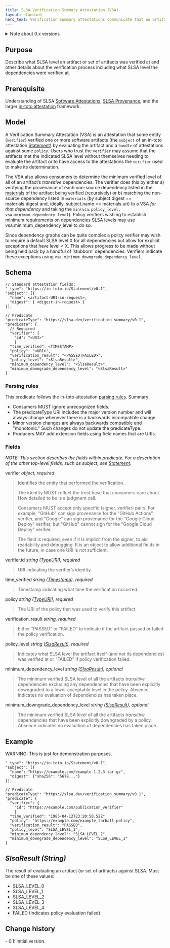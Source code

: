 ```yaml
---
title: SLSA Verification Summary Attestation (VSA)
layout: standard
hero_text: Verification summary attestations communicate that an artifact has been verified at a specific SLSA level and details about that verification.
---
```

<details class="mt-12">
<summary>Note about 0.x versions</summary>

We expect regular iteration on 0.x versions until 1.0. During 0.x, we lean
towards smaller, faster releases in order to get earlier feedback on the design.
After 1.0, we will limit the frequency of breaking changes.

To make this manageable, we recommend that:

-   Generators choose the latest 0.x version at the time of implementation and
    then stick with that until 1.0 unless there is reason to upgrade before then.
-   Consumers accept all known versions and convert internally between them.

</details>

<div class="mt-16 mb-4">

## Purpose

</div>

Describe what SLSA level an artifact or set of artifacts was verified at
and other details about the verification process including what SLSA level
the dependencies were verified at.

<div class="mt-16 mb-4">

## Prerequisite

</div>

Understanding of SLSA [Software
Attestations](https://github.com/slsa-framework/slsa/blob/main/controls/attestations.md),
[SLSA Provenance](https://slsa.dev/provenance), and the larger
[in-toto attestation] framework.

<div class="mt-16 mb-4">

## Model

</div>

A Verification Summary Attestation (VSA) is an attestation that some entity
(`verifier`) verified one or more software artifacts (the `subject` of an
in-toto attestation [Statement]) by evaluating the artifact and a `bundle`
of attestations against some `policy`.  Users who trust the `verifier` may
assume that the artifacts met the indicated SLSA level without themselves
needing to evaluate the artifact or to have access to the attestations the
`verifier` used to make its determination.

The VSA also allows consumers to determine the minimum verified level of
all of an artifact’s _transitive_ dependencies.  The verifier does this by
either a) verifying the provenance of each non-source dependency listed in
the [materials](https://slsa.dev/provenance/v0.2#materials) of the artifact
being verified (recursively) or b) matching the non-source dependency
listed in `materials` (by subject.digest == materials.digest and, ideally,
subject.name == materials.uri) to a VSA _for that dependency_ and taking
the `min(vsa.policy_level, vsa.minimum_dependency_level`).  Policy
verifiers wishing to establish minimum requirements on dependencies SLSA
levels may use vsa.minimum_dependency_level to do so.

Since dependency graphs can be quite complex a policy verifier may wish to
require a default SLSA level X for all dependencies but allow for explicit
exceptions that have level < X.  This allows progress to be made without
being held back by a handful of ‘stubborn’ dependencies.  Verifiers
indicate these exceptions using `vsa.minimum_downgrade_dependency_level`.

<div class="mt-16 mb-4">

## Schema

</div>

```jsonc
// Standard attestation fields:
"_type": "https://in-toto.io/Statement/v0.1",
"subject": [{
  "name": <artifact-URI-in-request>,
  "digest": { <digest-in-request> }
}],

// Predicate
"predicateType": "https://slsa.dev/verification_summary/v0.1",
"predicate": {
  // Required
  "verifier": {
    "id": "<URI>"
    }
  "time_verified": <TIMESTAMP>
  "policy": "<URI>",
  "verification_result": "<PASSED|FAILED>",
  "policy_level": "<SlsaResult>",
  "minimum_dependency_level": "<SlsaResult>",
  "minimum_downgrade_dependency_level": "<SlsaResult>"
}
```

<div class="mt-8 mb-4">

### Parsing rules

</div>

This predicate follows the in-toto attestation [parsing rules]. Summary:

-   Consumers MUST ignore unrecognized fields.
-   The predicateType URI includes the major version number and will always
    change whenever there is a backwards incompatible change.
-   Minor version changes are always backwards compatible and "monotonic." Such
    changes do not update the predicateType.
-   Producers MAY add extension fields using field names that are URIs.

<div class="mt-8 mb-4">

### Fields

</div>

_NOTE: This section describes the fields within predicate. For a description
of the other top-level fields, such as subject, see [Statement]._

<a id="verifier"></a>
verifier _object, required_

> Identifies the entity that performed the verification.
>
> The identity MUST reflect the trust base that consumers care about. How
> detailed to be is a judgment call.
>
> Consumers MUST accept only specific (signer, verifier) pairs. For example,
> "GitHub" can sign provenance for the "GitHub Actions" verifier, and "Google"
> can sign provenance for the "Google Cloud Deploy" verifier, but "GitHub" cannot
> sign for the "Google Cloud Deploy" verifier.
>
> The field is required, even if it is implicit from the signer, to aid readability and
> debugging. It is an object to allow additional fields in the future, in case one
> URI is not sufficient.

<a id="verifier.id"></a>
verifier.id _string ([TypeURI]), required_

> URI indicating the verifier’s identity.

<a id="time_verified"></a>
time_verified _string ([Timestamp]), required_

> Timestamp indicating what time the verification occurred.

<a id="policy"></a>
policy _string ([TypeURI]), required_

> The URI of the policy that was used to verify this artifact.

<a id="verification_result"></a>
verification_result _string, required_

> Either “PASSED” or “FAILED” to indicate if the artifact passed or failed the policy verification.

<a id="policy_level"></a>
policy_level _string ([SlsaResult]), required_

> Indicates what SLSA level the artifact itself (and not its dependencies) was verified at or "FAILED" if policy verification failed.

<a id="minimum_dependency_level"></a>
minimum_dependency_level _string ([SlsaResult]), optional_

> The minimum verified SLSA level of all the artifacts _transitive_ dependencies excluding any
> dependencies that have been explicitly downgraded to a lower acceptable level in the policy.
> Absence indicates no evaluation of dependencies has taken place.

<a id="minimum_downgrade_dependency_level"></a>
minimum_downgrade_dependency_level _string ([SlsaResult]), optional_

> The minimum verified SLSA level of all the artifacts _transitive_ dependencies that have
> been explicitly downgraded by a policy.
> Absence indicates no evaluation of dependencies has taken place.

<div class="mt-16 mb-4">

## Example

</div>

WARNING: This is just for demonstration purposes.

```jsonc
"_type": "https://in-toto.io/Statement/v0.1",
"subject": [{
  "name": "https://example.com/example-1.2.3.tar.gz",
  "digest": {"sha256": "5678..."}
}],

// Predicate
"predicateType": "https://slsa.dev/verification_summary/v0.1",
"predicate": {
  "verifier": {
    "id": "https://example.com/publication_verifier"
    }
  "time_verified": "1985-04-12T23:20:50.52Z"
  "policy": "https://example.com/example_tarball.policy",
  "verification_result": "PASSED",
  "policy_level": "SLSA_LEVEL_3",
  "minimum_dependency_level": "SLSA_LEVEL_2",
  "minimum_downgrade_dependency_level": "SLSA_LEVEL_1"
}
```

<div class="mt-16 mb-4">
<a id="slsaresult"></a>

## _SlsaResult (String)_

</div>

The result of evaluating an artifact (or set of artifacts) against SLSA.
Must be one of these values:

- SLSA_LEVEL_0
- SLSA_LEVEL_1
- SLSA_LEVEL_2
- SLSA_LEVEL_3
- SLSA_LEVEL_4
- FAILED (Indicates policy evaluation failed)

## Change history

</div>
-   0.1: Initial version.

[SlsaResult]: #slsaresult
[DigestSet]: https://github.com/in-toto/attestation/blob/main/spec/field_types.md#DigestSet
[ResourceURI]: https://github.com/in-toto/attestation/blob/main/spec/field_types.md#ResourceURI
[Statement]: https://github.com/in-toto/attestation/blob/main/spec/README.md#statement
[Timestamp]: https://github.com/in-toto/attestation/blob/main/spec/field_types.md#Timestamp
[TypeURI]: https://github.com/in-toto/attestation/blob/main/spec/field_types.md#TypeURI
[in-toto attestation]: https://github.com/in-toto/attestation
[parsing rules]: https://github.com/in-toto/attestation/blob/main/spec/README.md#parsing-rules
